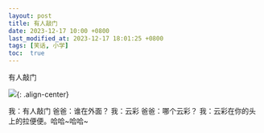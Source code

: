 ```yaml
---
layout: post
title: 有人敲门
date: 2023-12-17 10:00 +0800
last_modified_at: 2023-12-17 18:01:25 +0800
tags: [笑话, 小学]
toc:  true
---
```

有人敲门

 <img src="/images/posts/2023-08-06/girl.JPG">{: .align-center}

我：有人敲门
爸爸：谁在外面？
我：云彩
爸爸：哪个云彩？
我：云彩在你的头上的拉便便。哈哈~哈哈~
